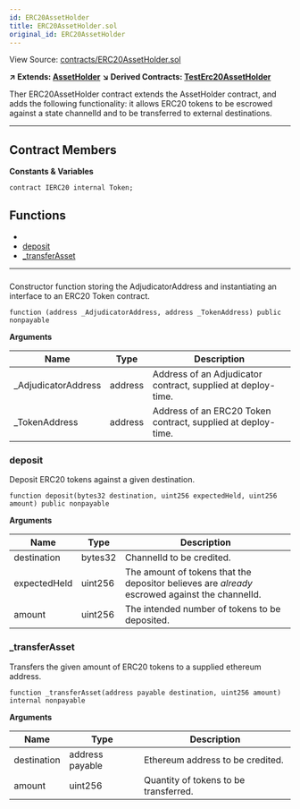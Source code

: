 ```yaml
---
id: ERC20AssetHolder
title: ERC20AssetHolder.sol
original_id: ERC20AssetHolder
---
```


View Source: [contracts/ERC20AssetHolder.sol](https://github.com/statechannels/monorepo/tree/master/packages/nitro-protocol/contracts/ERC20AssetHolder.sol)

**↗ Extends: [AssetHolder](AssetHolder.md)**
**↘ Derived Contracts: [TestErc20AssetHolder](TestErc20AssetHolder.md)**

Ther ERC20AssetHolder contract extends the AssetHolder contract, and adds the following functionality: it allows ERC20 tokens to be escrowed against a state channelId and to be transferred to external destinations.

---

## Contract Members
**Constants & Variables**

```solidity
contract IERC20 internal Token;

```

## Functions

- [](#)
- [deposit](#deposit)
- [_transferAsset](#_transferasset)

---

### 

Constructor function storing the AdjudicatorAddress and instantiating an interface to an ERC20 Token contract.

```solidity
function (address _AdjudicatorAddress, address _TokenAddress) public nonpayable
```

**Arguments**

| Name        | Type           | Description  |
| ------------- |------------- | -----|
| _AdjudicatorAddress | address | Address of an Adjudicator  contract, supplied at deploy-time. | 
| _TokenAddress | address | Address of an ERC20 Token  contract, supplied at deploy-time. | 

### deposit

Deposit ERC20 tokens against a given destination.

```solidity
function deposit(bytes32 destination, uint256 expectedHeld, uint256 amount) public nonpayable
```

**Arguments**

| Name        | Type           | Description  |
| ------------- |------------- | -----|
| destination | bytes32 | ChannelId to be credited. | 
| expectedHeld | uint256 | The amount of tokens that the depositor believes are _already_ escrowed against the channelId. | 
| amount | uint256 | The intended number of tokens to be deposited. | 

### _transferAsset

Transfers the given amount of ERC20 tokens to a supplied ethereum address.

```solidity
function _transferAsset(address payable destination, uint256 amount) internal nonpayable
```

**Arguments**

| Name        | Type           | Description  |
| ------------- |------------- | -----|
| destination | address payable | Ethereum address to be credited. | 
| amount | uint256 | Quantity of tokens to be transferred. | 

